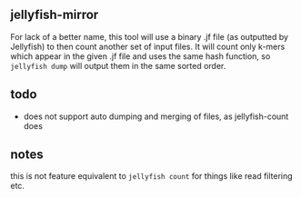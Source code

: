 ## jellyfish-mirror ##
For lack of a better name, this tool will use a binary .jf file (as outputted by Jellyfish) to then count another set of input files.
It will count only k-mers which appear in the given .jf file and uses the same hash function, so `jellyfish dump` will output them in the same sorted order.


## todo ##
 - does not support auto dumping and merging of files, as jellyfish-count does

## notes ##
this is not feature equivalent to `jellyfish count` for things like read filtering etc.
